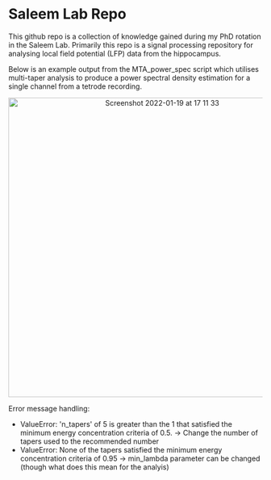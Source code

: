 # Saleem Lab Repo

This github repo is a collection of knowledge gained during my PhD rotation in the Saleem Lab. Primarily this repo is a signal processing repository for analysing local field potential (LFP) data from the hippocampus.

Below is an example output from the MTA_power_spec script which utilises multi-taper analysis to produce a power spectral density estimation for a single channel from a tetrode recording.

<p align="center">
  <img width="594" alt="Screenshot 2022-01-19 at 17 11 33" src="https://user-images.githubusercontent.com/22481774/150185078-69f7e938-2b90-4b9a-908c-fb21c8ac0793.png">
</p>

Error message handling:
+ ValueError: 'n_tapers' of 5 is greater than the 1 that satisfied the minimum energy concentration criteria of 0.5. -> Change the number of tapers used to the recommended number
+ ValueError: None of the tapers satisfied the minimum energy concentration criteria of 0.95 -> min_lambda parameter can be changed (though what does this mean for the analyis)
